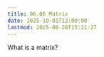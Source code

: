 ```yaml
---
title: 06.06 Matrix
date: 2025-10-01T12:00:00
lastmod: 2025-08-20T15:21:27
---
```


What is a matrix?
